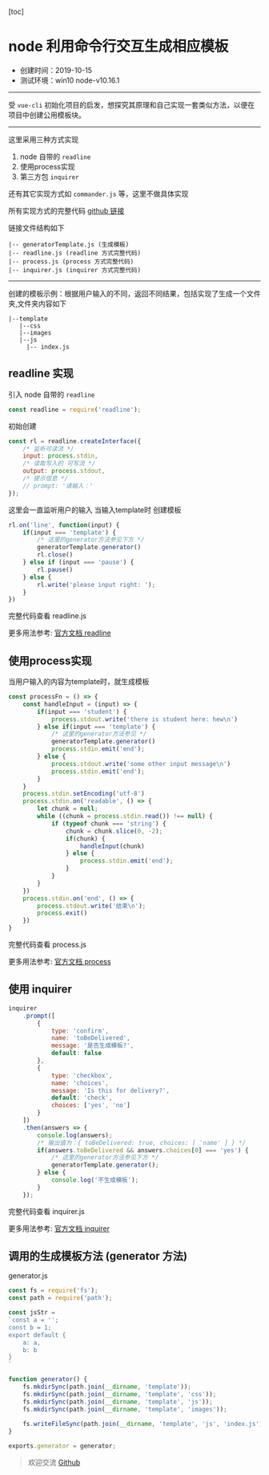 [toc]
# node 利用命令行交互生成相应模板

- 创建时间：2019-10-15 
- 测试环境：win10 node-v10.16.1

---

受 `vue-cli` 初始化项目的启发，想探究其原理和自己实现一套类似方法，以便在项目中创建公用模板块。

---

这里采用三种方式实现
1. node 自带的 `readline`
2. 使用process实现 
3. 第三方包 `inquirer`

还有其它实现方式如 `commander.js` 等，这里不做具体实现

所有实现方式的完整代码 [github 链接](https://github.com/NameHewei/node-koa/tree/master/practice/generatorTemplate)

链接文件结构如下
```
|-- generatorTemplate.js (生成模板)
|-- readline.js (readline 方式完整代码)
|-- process.js (process 方式完整代码)
|-- inquirer.js (inquirer 方式完整代码)
```

---

创建的模板示例：根据用户输入的不同，返回不同结果，包括实现了生成一个文件夹,文件夹内容如下
```
|--template
   |--css
   |--images
   |--js
     |-- index.js
```

## readline 实现

引入 node 自带的 `readline`
```js
const readline = require('readline');
```

初始创建
```js
const rl = readline.createInterface({
    /* 监听可读流 */
    input: process.stdin,
    /* 读取写入的 可写流 */
    output: process.stdout,
    /* 提示信息 */ 
    // prompt: '请输入：'
});
```

这里会一直监听用户的输入 当输入template时 创建模板

```js
rl.on('line', function(input) {
    if(input === 'template') {
        /* 这里的generator方法参见下方 */
        generatorTemplate.generator()
        rl.close()
    } else if (input === 'pause') {
        rl.pause()
    } else {
        rl.write('please input right: ');
    }
})
```
完整代码查看 readline.js

更多用法参考: [官方文档 readline](https://nodejs.org/dist/latest-v12.x/docs/api/readline.html)

## 使用process实现

当用户输入的内容为template时，就生成模板

```js
const processFn = () => {
    const handleInput = (input) => {
        if(input === 'student') {
            process.stdout.write('there is student here: hew\n')
        } else if(input === 'template') {
            /* 这里的generator方法参见 */
            generatorTemplate.generator()
            process.stdin.emit('end');
        } else {
            process.stdout.write('some other input message\n')
            process.stdin.emit('end');
        }
    }
    process.stdin.setEncoding('utf-8')
    process.stdin.on('readable', () => {
        let chunk = null;
        while ((chunk = process.stdin.read()) !== null) {         
            if (typeof chunk === 'string') {
                chunk = chunk.slice(0, -2);
                if(chunk) {
                    handleInput(chunk)
                } else {
                    process.stdin.emit('end');
                }
            }
        }
    })
    process.stdin.on('end', () => {
        process.stdout.write('结束\n');
        process.exit()
    })
}
```

完整代码查看 process.js

更多用法参考: [官方文档 process](https://nodejs.org/dist/latest-v12.x/docs/api/process.html)

## 使用 inquirer

```js
inquirer
    .prompt([
        {
            type: 'confirm',
            name: 'toBeDelivered',
            message: '是否生成模板?',
            default: false
        },
        {
            type: 'checkbox',
            name: 'choices',
            message: 'Is this for delivery?',
            default: 'check',
            choices: ['yes', 'no']
        }
    ])
    .then(answers => {
        console.log(answers);
        /* 输出值为：{ toBeDelivered: true, choices: [ 'name' ] } */
        if(answers.toBeDelivered && answers.choices[0] === 'yes') {
            /* 这里的generator方法参见下方 */
            generatorTemplate.generator();
        } else {
            console.log('不生成模板');
        }
    });
```

完整代码查看 inquirer.js

更多用法参考: [官方文档 inquirer](https://www.npmjs.com/package/inquirer)

## 调用的生成模板方法 (generator 方法)
generator.js
```js
const fs = require('fs');
const path = require('path');

const jsStr = 
`const a = '';
const b = 1;
export default {
    a: a,
    b: b
}
`

function generator() {
    fs.mkdirSync(path.join(__dirname, 'template'));
    fs.mkdirSync(path.join(__dirname, 'template', 'css'));
    fs.mkdirSync(path.join(__dirname, 'template', 'js'));
    fs.mkdirSync(path.join(__dirname, 'template', 'images'));
    
    fs.writeFileSync(path.join(__dirname, 'template', 'js', 'index.js'), jsStr, 'utf-8')
}

exports.generator = generator;
```


> 欢迎交流 [Github](https://github.com/NameHewei/blog-note)